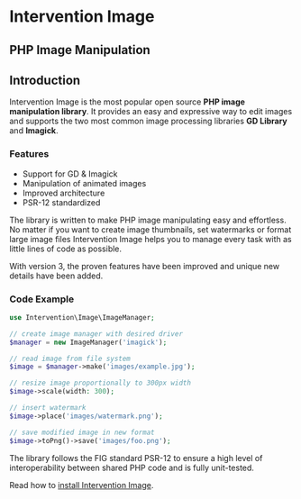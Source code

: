 # Intervention Image
## PHP Image Manipulation

## Introduction

Intervention Image is the most popular open source **PHP image manipulation library**. It provides an easy and expressive way to edit images and supports the two most common image processing libraries **GD Library** and **Imagick**.

### Features

- Support for GD & Imagick
- Manipulation of animated images
- Improved architecture
- PSR-12 standardized

The library is written to make PHP image manipulating easy and effortless. No matter if you want to create image thumbnails, set watermarks or format large image files Intervention Image helps you to manage every task with as little lines of code as possible.

With version 3, the proven features have been improved and unique new details have been added. 

### Code Example

```php
use Intervention\Image\ImageManager;

// create image manager with desired driver
$manager = new ImageManager('imagick');

// read image from file system
$image = $manager->make('images/example.jpg');

// resize image proportionally to 300px width
$image->scale(width: 300);

// insert watermark
$image->place('images/watermark.png');

// save modified image in new format 
$image->toPng()->save('images/foo.png');

```

The library follows the FIG standard PSR-12 to ensure a high level of interoperability between shared PHP code and is fully unit-tested.

Read how to [install Intervention Image](/v3/introduction/installation).